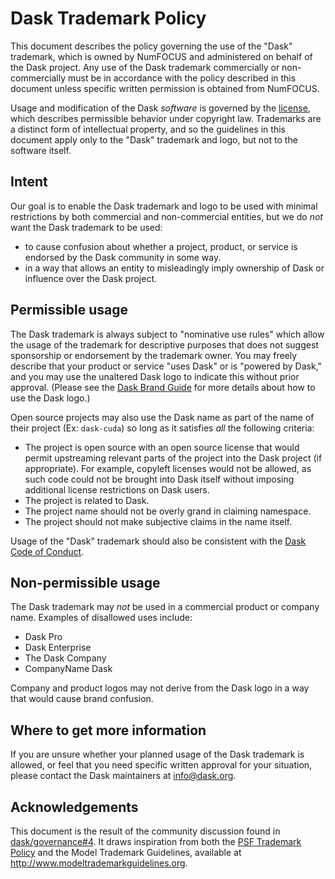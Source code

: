 Dask Trademark Policy
=====================

This document describes the policy governing the use of the "Dask" trademark,
which is owned by NumFOCUS and administered on behalf of the Dask project.  Any
use of the Dask trademark commercially or non-commercially must be in
accordance with the policy described in this document unless specific written
permission is obtained from NumFOCUS.

Usage and modification of the Dask *software* is governed by the
[license](https://github.com/dask/dask/blob/main/LICENSE.txt), which describes
permissible behavior under copyright law.  Trademarks are a distinct form of
intellectual property, and so the guidelines in this document apply only to
the "Dask" trademark and logo, but not to the software itself.

Intent
------

Our goal is to enable the Dask trademark and logo to be used with minimal
restrictions by both commercial and non-commercial entities, but we do *not*
want the Dask trademark to be used:

* to cause confusion about whether a project, product, or service is endorsed
  by the Dask community in some way.
* in a way that allows an entity to misleadingly imply ownership of Dask or
  influence over the Dask project.

Permissible usage
-----------------

The Dask trademark is always subject to "nominative use rules" which allow the
usage of the trademark for descriptive purposes that does not suggest
sponsorship or endorsement by the trademark owner.  You may freely describe
that your product or service "uses Dask" or is "powered by Dask," and you
may use the unaltered Dask logo to indicate this without prior approval.
(Please see the [Dask Brand Guide](https://www.dask.org/brand-guide) for more
details about how to use the Dask logo.)

Open source projects may also use the Dask name as part of the name of their
project (Ex: `dask-cuda`) so long as it satisfies *all* the following
criteria:

* The project is open source with an open source license that would permit
  upstreaming relevant parts of the project into the Dask project (if
  appropriate).  For example, copyleft licenses would not be allowed, as such
  code could not be brought into Dask itself without imposing additional
  license restrictions on Dask users. 
* The project is related to Dask.
* The project name should not be overly grand in claiming namespace.
* The project should not make subjective claims in the name itself.

Usage of the "Dask" trademark should also be consistent with the [Dask Code of Conduct](https://github.com/dask/governance/blob/main/code-of-conduct.md).

Non-permissible usage
---------------------

The Dask trademark may *not* be used in a commercial product or company name.  Examples of disallowed uses include:

* Dask Pro
* Dask Enterprise
* The Dask Company
* CompanyName Dask

Company and product logos may not derive from the Dask logo in a way that would cause brand confusion.

Where to get more information
-----------------------------

If you are unsure whether your planned usage of the Dask trademark is allowed,
or feel that you need specific written approval for your situation, please
contact the Dask maintainers at info@dask.org.

Acknowledgements
----------------

This document is the result of the community discussion found in [dask/governance#4](https://github.com/dask/governance/issues/4).  It draws inspiration from both the [PSF Trademark Policy](https://www.python.org/psf/trademarks/) and the Model Trademark Guidelines, available at http://www.modeltrademarkguidelines.org.
